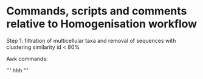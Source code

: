 # Commands, scripts and comments relative to Homogenisation workflow

Step 1: filtration of multicellular taxa and removal of sequences with clustering similarity id < 80%

Awk commands:

'''
hhh
'''

